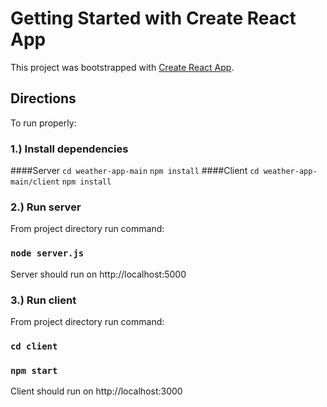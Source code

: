 # Getting Started with Create React App

This project was bootstrapped with [Create React App](https://github.com/facebook/create-react-app).

## Directions

To run properly:

### 1.) Install dependencies
####Server
`cd weather-app-main`
`npm install`
####Client
`cd weather-app-main/client`
`npm install`

### 2.) Run server
From project directory run command:
### `node server.js`
Server should run on http://localhost:5000

### 3.) Run client
From project directory run command:
### `cd client`
### `npm start`
Client should run on http://localhost:3000






